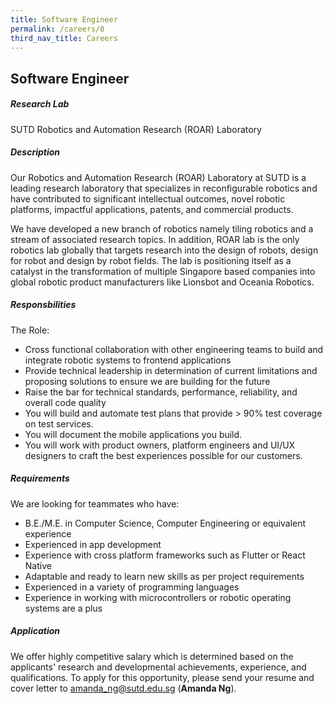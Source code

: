 ```yaml
---
title: Software Engineer
permalink: /careers/8
third_nav_title: Careers
---
```

## Software Engineer
##### Research Lab
SUTD Robotics and Automation Research (ROAR) Laboratory
  
##### Description
Our Robotics and Automation Research (ROAR) Laboratory at SUTD is a leading research laboratory that specializes in reconfigurable robotics and have contributed to significant intellectual outcomes, novel robotic platforms, impactful applications, patents, and commercial products.
  
We have developed a new branch of robotics namely tiling robotics and a stream of associated research topics. In addition, ROAR lab is the only robotics lab globally that targets research into the design of robots, design for robot and design by robot fields. The lab is positioning itself as a catalyst in the transformation of multiple Singapore based companies into global robotic product manufacturers like Lionsbot and Oceania Robotics.
  
##### Responsbilities
The Role:
* Cross functional collaboration with other engineering teams to build and integrate robotic systems to frontend applications
* Provide technical leadership in determination of current limitations and proposing solutions to ensure we are building for the future
* Raise the bar for technical standards, performance, reliability, and overall code quality
* You will build and automate test plans that provide > 90% test coverage on test services.
* You will document the mobile applications you build.
* You will work with product owners, platform engineers and UI/UX designers to craft the best experiences possible for our customers.
  
##### Requirements
We are looking for teammates who have:
* B.E./M.E. in Computer Science, Computer Engineering or equivalent experience
* Experienced in app development
* Experience with cross platform frameworks such as Flutter or React Native
* Adaptable and ready to learn new skills as per project requirements
* Experienced in a variety of programming languages
* Experience in working with microcontrollers or robotic operating systems are a plus
  
##### Application  
We offer highly competitive salary which is determined based on the applicants' research and developmental achievements, experience, and qualifications. To apply for this opportunity, please send your resume and cover letter to [amanda_ng@sutd.edu.sg](amanda_ng@sutd.edu.sg) (**Amanda Ng**). 